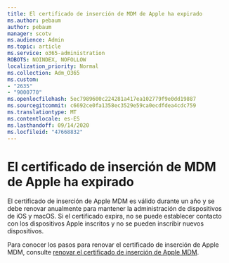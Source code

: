 ```yaml
---
title: El certificado de inserción de MDM de Apple ha expirado
ms.author: pebaum
author: pebaum
manager: scotv
ms.audience: Admin
ms.topic: article
ms.service: o365-administration
ROBOTS: NOINDEX, NOFOLLOW
localization_priority: Normal
ms.collection: Adm_O365
ms.custom:
- "2635"
- "9000770"
ms.openlocfilehash: 5ec7989600c224281a417ea102779f9e0dd19887
ms.sourcegitcommit: c6692ce0fa1358ec3529e59ca0ecdfdea4cdc759
ms.translationtype: MT
ms.contentlocale: es-ES
ms.lasthandoff: 09/14/2020
ms.locfileid: "47668832"
---
```

# <a name="your-apple-mdm-push-certificate-has-expired"></a>El certificado de inserción de MDM de Apple ha expirado

El certificado de inserción de Apple MDM es válido durante un año y se debe renovar anualmente para mantener la administración de dispositivos de iOS y macOS. Si el certificado expira, no se puede establecer contacto con los dispositivos Apple inscritos y no se pueden inscribir nuevos dispositivos.

Para conocer los pasos para renovar el certificado de inserción de Apple MDM, consulte [renovar el certificado de inserción de Apple MDM](https://docs.microsoft.com/intune/apple-mdm-push-certificate-get#renew-apple-mdm-push-certificate).